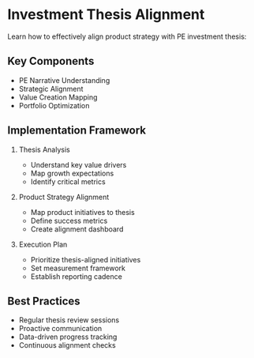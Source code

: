 # Investment Thesis Alignment

Learn how to effectively align product strategy with PE investment thesis:

## Key Components
- PE Narrative Understanding
- Strategic Alignment
- Value Creation Mapping
- Portfolio Optimization

## Implementation Framework
1. Thesis Analysis
   - Understand key value drivers
   - Map growth expectations
   - Identify critical metrics

2. Product Strategy Alignment
   - Map product initiatives to thesis
   - Define success metrics
   - Create alignment dashboard

3. Execution Plan
   - Prioritize thesis-aligned initiatives
   - Set measurement framework
   - Establish reporting cadence

## Best Practices
- Regular thesis review sessions
- Proactive communication
- Data-driven progress tracking
- Continuous alignment checks